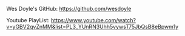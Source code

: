 Wes Doyle's GitHub:
https://github.com/wesdoyle

Youtube PlayList:
https://www.youtube.com/watch?v=yGBV2qvZnMM&list=PL3_YUnRN3Uhh5vywsT75JbQsB8eBpwm1y

